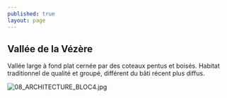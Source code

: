 ```yaml
---
published: true
layout: page
---
```

## Vallée de la Vézère

Vallée large à fond plat cernée par des coteaux pentus et boisés. Habitat traditionnel de qualité et groupé, différent du bâti récent plus diffus.

![08_ARCHITECTURE_BLOC4.jpg]({{site.baseurl}}/data/images/8/architecture/08_ARCHITECTURE_BLOC4.jpg)
